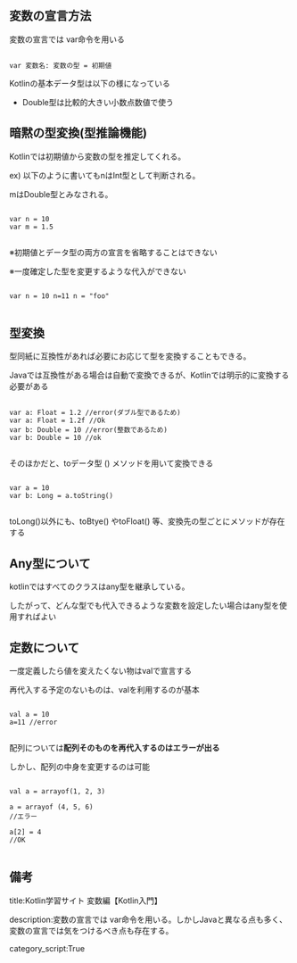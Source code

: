 

## 変数の宣言方法

変数の宣言では var命令を用いる 
<pre><code> 
var 変数名: 変数の型 = 初期値 
</code></pre>

Kotlinの基本データ型は以下の様になっている 

- Double型は比較的大きい小数点数値で使う


## 暗黙の型変換(型推論機能)

Kotlinでは初期値から変数の型を推定してくれる。

ex) 以下のように書いてもnはInt型として判断される。 

mはDouble型とみなされる。 

<pre><code> 
var n = 10
var m = 1.5

</code></pre>

※初期値とデータ型の両方の宣言を省略することはできない

※一度確定した型を変更するような代入ができない

<pre><code> 
var n = 10 n=11 n = "foo" 

</code></pre>

## 型変換 

型同紙に互換性があれば必要にお応じて型を変換することもできる。 

Javaでは互換性がある場合は自動で変換できるが、Kotlinでは明示的に変換する必要がある

<pre><code> 
var a: Float = 1.2 //error(ダブル型であるため) 
var a: Float = 1.2f //Ok 
var b: Double = 10 //error(整数であるため) 
var b: Double = 10 //ok 

</code></pre> 

そのほかだと、toデータ型 () メソッドを用いて変換できる

<pre><code>
var a = 10 
var b: Long = a.toString() 

</code></pre>

toLong()以外にも、toBtye() やtoFloat() 等、変換先の型ごとにメソッドが存在する

## Any型について 

kotlinではすべてのクラスはany型を継承している。 

したがって、どんな型でも代入できるような変数を設定したい場合はany型を使用すればよい


## 定数について

一度定義したら値を変えたくない物はvalで宣言する

再代入する予定のないものは、valを利用するのが基本

<pre><code> 
val a = 10
a=11 //error

</code></pre> 

配列については**配列そのものを再代入するのはエラーが出る** 

しかし、配列の中身を変更するのは可能 

<pre><code> 
val a = arrayof(1, 2, 3) 

a = arrayof (4, 5, 6) 
//エラー 

a[2] = 4
//OK

</code></pre>



## 備考

title:Kotlin学習サイト 変数編【Kotlin入門】

description:変数の宣言では var命令を用いる。しかしJavaと異なる点も多く、変数の宣言では気をつけるべき点も存在する。

category_script:True

